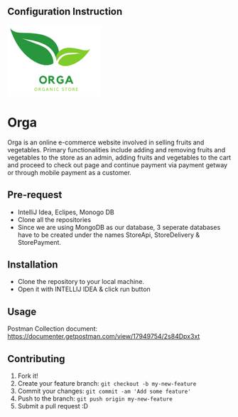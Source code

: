 ## Configuration Instruction
<p align="left">
  <img src="https://github.com/ECommerceStoreSpring/Ecommerce-Frontend/blob/master/src/assests/vegetable%20cafe%20logo%20template%20social%20media%20.png?raw=true" height="160">
</p>

# Orga
Orga is an online e-commerce website involved in selling fruits and vegetables. Primary functionalities include adding and removing fruits and vegetables to the store as an admin, adding fruits and vegetables to the cart and proceed to check out page and continue payment via payment getway or through mobile payment as a customer.
## Pre-request
* IntelliJ Idea, Eclipes, Monogo DB
* Clone all the repositories
* Since we are using MongoDB as our database, 3 seperate databases have to be created under the names StoreApi, StoreDelivery & StorePayment.

## Installation
* Clone the repository to your local machine.
* Open it with INTELLIJ IDEA & click run button

## Usage
Postman Collection document: https://documenter.getpostman.com/view/17949754/2s84Dpx3xt

## Contributing
1. Fork it!
2. Create your feature branch: `git checkout -b my-new-feature`
3. Commit your changes: `git commit -am 'Add some feature'`
4. Push to the branch: `git push origin my-new-feature`
5. Submit a pull request :D



